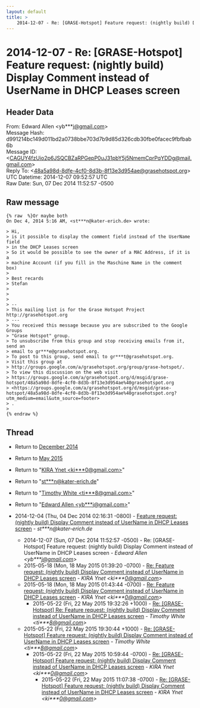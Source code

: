 ```yaml
---
layout: default
title: >
    2014-12-07 - Re: [GRASE-Hotspot] Feature request: (nightly build) Display Comment instead of UserName in DHCP Leases screen
---
```


# 2014-12-07 - Re: [GRASE-Hotspot] Feature request: (nightly build) Display Comment instead of UserName in DHCP Leases screen

## Header Data

From: Edward Allen \<yb***j@gmail.com\><br>
Message Hash: d991214bc149d011bd2a0738bbe703d7b9d85d326cdb30fbe0facec9fbfbab6b<br>
Message ID: \<CAGUY4fzUio2p6JSQCBZaRPGepP0uJ31pbY5j5NmemCprPqYDDg@mail.gmail.com\><br>
Reply To: \<48a5a98d-8dfe-4cf0-8d3b-8f13e3d954ae@grasehotspot.org\><br>
UTC Datetime: 2014-12-07 09:52:57 UTC<br>
Raw Date: Sun, 07 Dec 2014 11:52:57 -0500<br>

## Raw message

```
{% raw  %}Or maybe both
On Dec 4, 2014 5:16 AM, <st***n@kater-erich.de> wrote:

> Hi,
> is it possible to display the comment field instead of the UserName field
> in the DHCP Leases screen
> So it would be possible to see the owner of a MAC Address, if it is a
> machine Account (if you fill in the Maschine Name in the comment box)
>
> Best recards
> Stefan
>
>
>
> --
> This mailing list is for the Grase Hotspot Project http://grasehotspot.org
> ---
> You received this message because you are subscribed to the Google Groups
> "Grase Hotspot" group.
> To unsubscribe from this group and stop receiving emails from it, send an
> email to gr***e@grasehotspot.org.
> To post to this group, send email to gr***t@grasehotspot.org.
> Visit this group at
> http://groups.google.com/a/grasehotspot.org/group/grase-hotspot/.
> To view this discussion on the web visit
> https://groups.google.com/a/grasehotspot.org/d/msgid/grase-hotspot/48a5a98d-8dfe-4cf0-8d3b-8f13e3d954ae%40grasehotspot.org
> <https://groups.google.com/a/grasehotspot.org/d/msgid/grase-hotspot/48a5a98d-8dfe-4cf0-8d3b-8f13e3d954ae%40grasehotspot.org?utm_medium=email&utm_source=footer>
> .
>
{% endraw %}
```

## Thread

+ Return to [December 2014](/archive/2014/12)
+ Return to [May 2015](/archive/2015/05)

+ Return to "[KIRA Ynet <ki***0<span>@</span>gmail.com>](/authors/ki___0_at_gmail_com)"
+ Return to "[st***n<span>@</span>kater-erich.de](/authors/st___n_at_katererich_de)"
+ Return to "[Timothy White <ti***8<span>@</span>gmail.com>](/authors/ti___8_at_gmail_com)"
+ Return to "[Edward Allen <yb***j<span>@</span>gmail.com>](/authors/yb___j_at_gmail_com)"

+ 2014-12-04 (Thu, 04 Dec 2014 02:16:31 -0800) - [Feature request: (nightly build) Display Comment instead of UserName in DHCP Leases screen](/archive/2014/12/2b7e63b62e3b0828c04867dedc1dc11f57904eb0ade7b06c0732bb8c5fc305c5) - _st***n@kater-erich.de_
  + 2014-12-07 (Sun, 07 Dec 2014 11:52:57 -0500) - Re: [GRASE-Hotspot] Feature request: (nightly build) Display Comment instead of UserName in DHCP Leases screen - _Edward Allen \<yb***j@gmail.com\>_
  + 2015-05-18 (Mon, 18 May 2015 01:39:20 -0700) - [Re: Feature request: (nightly build) Display Comment instead of UserName in DHCP Leases screen](/archive/2015/05/413070c9c03863a8db01035916079ebc7b92dc7dfdefeccc379307eb3d6dfb15) - _KIRA Ynet \<ki***0@gmail.com\>_
  + 2015-05-18 (Mon, 18 May 2015 01:43:44 -0700) - [Re: Feature request: (nightly build) Display Comment instead of UserName in DHCP Leases screen](/archive/2015/05/faa40cf838f6b42f14967c8e90ec165f441d90df77aade7c0f12cc87a4b738c1) - _KIRA Ynet \<ki***0@gmail.com\>_
    + 2015-05-22 (Fri, 22 May 2015 19:32:26 +1000) - [Re: [GRASE-Hotspot] Re: Feature request: (nightly build) Display Comment instead of UserName in DHCP Leases screen](/archive/2015/05/d91ca1970d439dd98700f1387a583309b33f63efb9cf0295839a3d8aa28747f7) - _Timothy White \<ti***8@gmail.com\>_
  + 2015-05-22 (Fri, 22 May 2015 19:30:44 +1000) - [Re: [GRASE-Hotspot] Feature request: (nightly build) Display Comment instead of UserName in DHCP Leases screen](/archive/2015/05/7b669243b9a5d04211eb4a2a168383a81ad5e908b8527270611bf55c0733da4f) - _Timothy White \<ti***8@gmail.com\>_
    + 2015-05-22 (Fri, 22 May 2015 10:59:44 -0700) - [Re: [GRASE-Hotspot] Feature request: (nightly build) Display Comment instead of UserName in DHCP Leases screen](/archive/2015/05/fce22df7a8ddb3e4e124d427246de33f264940e7f59d08e1d122eb83e87df538) - _KIRA Ynet \<ki***0@gmail.com\>_
      + 2015-05-22 (Fri, 22 May 2015 11:07:38 -0700) - [Re: [GRASE-Hotspot] Feature request: (nightly build) Display Comment instead of UserName in DHCP Leases screen](/archive/2015/05/3a8b52fc575d3c4f2bbe6ab9d7c0b87631b24bed381d45c2bde46cf883a0cc25) - _KIRA Ynet \<ki***0@gmail.com\>_

